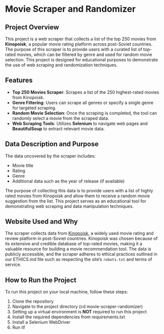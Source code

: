 # Movie Scraper and Randomizer

## Project Overview

This project is a web scraper that collects a list of the top 250 movies from **Kinopoisk**, a popular movie rating platform across post-Soviet countries. The purpose of this scraper is to provide users with a curated list of top-rated movies, which can be filtered by genre and used for random movie selection. This project is designed for educational purposes to demonstrate the use of web scraping and randomization techniques.

## Features

- **Top 250 Movies Scraper**: Scrapes a list of the 250 highest-rated movies from Kinopoisk.
- **Genre Filtering**: Users can scrape all genres or specify a single genre for targeted scraping.
- **Random Movie Selection**: Once the scraping is completed, the tool can randomly select a movie from the scraped data.
- **Web Scraping Tools**: Utilizes **Selenium** to navigate web pages and **BeautifulSoup** to extract relevant movie data.

## Data Description and Purpose

The data uncovered by the scraper includes:
- Movie title
- Rating
- Genre
- Additional data such as the year of release (if available)

The purpose of collecting this data is to provide users with a list of highly rated movies from Kinopoisk and allow them to receive a random movie suggestion from the list. This project serves as an educational tool for demonstrating web scraping and data manipulation techniques.

## Website Used and Why

The scraper collects data from [Kinopoisk](https://www.kinopoisk.ru), a widely used movie rating and review platform in post-Soviet countries. Kinopoisk was chosen because of its extensive and credible database of top-rated movies, making it a valuable resource for building a movie recommendation tool. The data is publicly accessible, and the scraper adheres to ethical practices outlined in our ETHICS.md file such as respecting the site’s `robots.txt` and terms of service.

## How to Run the Project

To run this project on your local machine, follow these steps:

1. Clone the repository
2. Navigate to the project directory (cd movie-scraper-randomizer)
3. Setting up a virtual environment is **NOT** required to run this project
4. Install the required dependencies from requirements.txt
5. Install a Selenium WebDriver
6. Run it!
